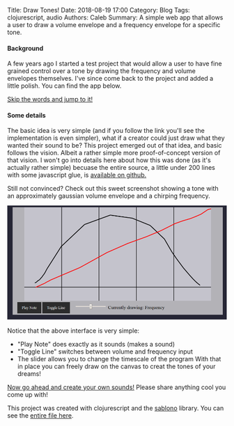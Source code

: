 Title: Draw Tones!
Date: 2018-08-19 17:00
Category: Blog
Tags: clojurescript, audio
Authors: Caleb
Summary: A simple web app that allows a user to draw a volume envelope and a frequency envelope for a specific tone.

#### Background
A few years ago I started a test project that would allow a user to have fine
grained control over a tone by drawing the frequency and volume envelopes
themselves. I've since come back to the project and added a little polish.
You can find the app below.

[Skip the words and jump to it!](./apps/audiodraw/audio.html)

#### Some details
The basic idea is very simple (and if you follow the link you'll see the implementation is even simpler), what if a creator could just draw what they wanted their sound to be? This project emerged out of that idea, and basic follows the vision. Albeit a rather simple more proof-of-concept version of that vision. I won't go into details here about how this was done (as it's actually rather simple) becuase the entire source, a little under 200 lines with some javascript glue, is [available on github.](https://github.com/CalebJohn/infinitemonkeytheorem/tree/gh-pages/apps/audiodraw)

Still not convinced? Check out this sweet screenshot showing a tone with an approximately gaussian volume envelope and a chirping frequency.

![envelope](images/envelope.png)

Notice that the above interface is very simple:
- "Play Note" does exactly as it sounds (makes a sound)
- "Toggle Line" switches between volume and frequency input
- The slider allows you to change the timescale of the program
With that in place you can freely draw on the canvas to creat the tones of your dreams!

[Now go ahead and create your own sounds!](./apps/audiodraw/audio.html)
Please share anything cool you come up with!

This project was created with clojurescript and the [sablono](https://github.com/r0man/sablono) library. You can see the [entire file here](https://github.com/CalebJohn/infinitemonkeytheorem/tree/gh-pages/apps/audiodraw/audio.cljs).

